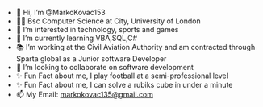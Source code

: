 - 👋 Hi, I’m @MarkoKovac153
- 👨‍🎓 Bsc Computer Science at City, University of London
- 👀 I’m interested in technology, sports and games
- 🌱 I’m currently learning VBA,SQL,C#
- 📚 I’m working at the Civil Aviation Authority and am contracted through Sparta global as a Junior software Developer
- 💞️ I’m looking to collaborate on software development
- ✨ Fun Fact about me, I play football at a semi-professional level
- ✨ Fun Fact about me, I can solve a rubiks cube in under a minute
- 📫 My Email: markokovac135@gmail.com
